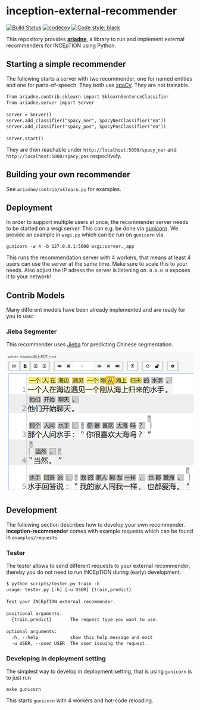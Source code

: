 # inception-external-recommender

[![Build Status](https://travis-ci.org/inception-project/inception-external-recommender.svg?branch=master)](https://travis-ci.org/inception-project/inception-external-recommender)
[![codecov](https://codecov.io/gh/inception-project/inception-external-recommender/branch/master/graph/badge.svg)](https://codecov.io/gh/inception-project/inception-external-recommender)
[![Code style: black](https://img.shields.io/badge/code%20style-black-000000.svg)](https://github.com/psf/black)

This repository provides **[ariadne](https://inception.fandom.com/wiki/Ariadne)**, a library 
to run and implement external recommenders for INCEpTION using Python.

## Starting a simple recommender

The following starts a server with two recommender, one for named entities and one for
parts-of-speech. They both use [spaCy](https://spacy.io/). They are not trainable.

    from ariadne.contrib.sklearn import SklearnSentenceClassifier
    from ariadne.server import Server
      
    server = Server()
    server.add_classifier("spacy_ner", SpacyNerClassifier("en"))
    server.add_classifier("spacy_pos", SpacyPosClassifier("en"))

    server.start()
    
They are then reachable under `http://localhost:5000/spacy_ner` and 
`http://localhost:5000/spacy_pos` respectively.
    
## Building your own recommender

See `ariadne/contrib/sklearn.py` for examples.

## Deployment

In order to support multiple users at once, the recommender server needs to be started on
a wsgi server. This can e.g. be done via [gunicorn](https://gunicorn.org/). We provide an
example in `wsgi.py` which can be run on `gunicorn` via

    gunicorn -w 4 -b 127.0.0.1:5000 wsgi:server._app
    
This runs the recommendation server with 4 workers, that means at least 4 users can use the 
server at the same time. Make sure to scale this to your needs. Also adjust the IP adress
the server is listening on. `0.0.0.0` exposes it to your network!

## Contrib Models

Many different models have been already implemented and are ready for you to use:



### Jieba Segmenter

This recommender uses [Jieba](https://github.com/fxsjy/jieba) for predicting Chinese segmentation.

<p align="center">
  <img src="img/jieba.png">
</p>

## Development

The following section describes how to develop your own recommender. **inception-recommender** 
comes with example requests which can be found in `examples/requests`.

### Tester

The tester allows to send different requests to your external recommender, thereby you
do not need to run INCEpTION during (early) development.

    $ python scripts/tester.py train -h
    usage: tester.py [-h] [-u USER] {train,predict}
    
    Test your INCEpTION external recommender.
    
    positional arguments:
      {train,predict}       The request type you want to use.
    
    optional arguments:
      -h, --help            show this help message and exit
      -u USER, --user USER  The user issuing the request.
      
### Developing in deployment setting

The simplest way to develop in deployment setting, that is using `gunicorn` is to just run

    make gunicorn
    
This starts `gunicorn` with 4 workers and hot-code reloading.